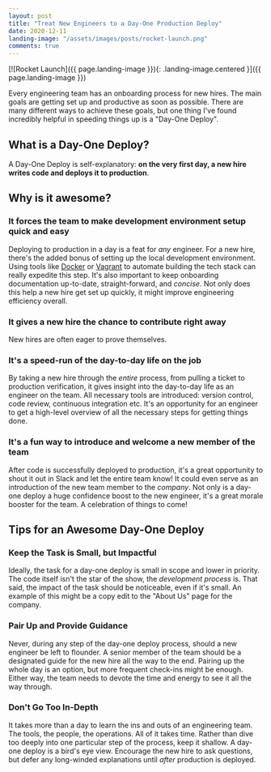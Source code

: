```yaml
---
layout: post
title: "Treat New Engineers to a Day-One Production Deploy"
date: 2020-12-11
landing-image: "/assets/images/posts/rocket-launch.png"
comments: true
---
```


[![Rocket Launch]({{ page.landing-image }}){: .landing-image.centered }]({{ page.landing-image }})

Every engineering team has an onboarding process for new hires. The main goals are getting set up and productive as soon as possible. There are many different ways to achieve these goals, but one thing I've found incredibly helpful in speeding things up is a "Day-One Deploy".

## What is a Day-One Deploy?

A Day-One Deploy is self-explanatory: **on the very first day, a new hire writes code and deploys it to production**.

## Why is it awesome?

### It forces the team to make development environment setup quick and easy

Deploying to production in a day is a feat for _any_ engineer. For a new hire, there's the added bonus of setting up the local development environment. Using tools like [Docker]() or [Vagrant]() to automate building the tech stack can really expedite this step. It's also important to keep onboarding documentation up-to-date, straight-forward, and _concise_. Not only does this help a new hire get set up quickly, it might improve engineering efficiency overall.

### It gives a new hire the chance to contribute right away

New hires are often eager to prove themselves. 

### It's a speed-run of the day-to-day life on the job

By taking a new hire through the _entire_ process, from pulling a ticket to production verification, it gives insight into the day-to-day life as an engineer on the team. All necessary tools are introduced: version control, code review, continuous integration etc. It's an opportunity for an engineer to get a high-level overview of all the necessary steps for getting things done.

### It's a fun way to introduce and welcome a new member of the team

After code is successfully deployed to production, it's a great opportunity to shout it out in Slack and let the entire team know! It could even serve as an introduction of the new team member to the _company_. Not only is a day-one deploy a huge confidence boost to the new engineer, it's a great morale booster for the team. A celebration of things to come!

## Tips for an Awesome Day-One Deploy

### Keep the Task is Small, but Impactful

Ideally, the task for a day-one deploy is small in scope and lower in priority. The code itself isn't the star of the show, the _development process_ is. That said, the impact of the task should be noticeable, even if it's small. An example of this might be a copy edit to the "About Us" page for the company.

### Pair Up and Provide Guidance

Never, during any step of the day-one deploy process, should a new engineer be left to flounder. A senior member of the team should be a designated guide for the new hire all the way to the end. Pairing up the whole day is an option, but more frequent check-ins might be enough. Either way, the team needs to devote the time and energy to see it all the way through.

### Don't Go Too In-Depth

It takes more than a day to learn the ins and outs of an engineering team. The tools, the people, the operations. All of it takes time. Rather than dive too deeply into one particular step of the process, keep it shallow. A day-one deploy is a bird's eye view. Encourage the new hire to ask questions, but defer any long-winded explanations until _after_ production is deployed.
